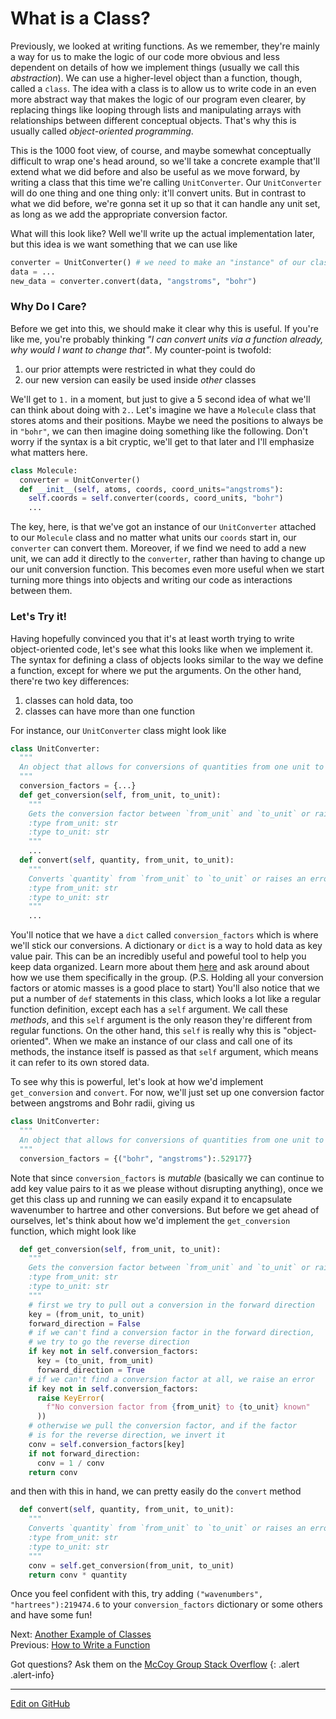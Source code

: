 # What is a Class?

Previously, we looked at writing functions. As we remember, they're mainly a way for us to make the logic of our code more obvious and less dependent on details of how we implement things (usually we call this _abstraction_).
We can use a higher-level object than a function, though, called a `class`.
The idea with a class is to allow us to write code in an even more abstract way that makes the logic of our program even clearer, by replacing things like looping through lists and manipulating arrays with relationships between different conceptual objects.
That's why this is usually called _object-oriented programming_.

This is the 1000 foot view, of course, and maybe somewhat conceptually difficult to wrap one's head around, so we'll take a concrete example that'll extend what we did before and also be useful as we move forward, by writing a class that this time we're calling `UnitConverter`.
Our `UnitConverter` will do one thing and one thing only: it'll convert units.
But in contrast to what we did before, we're gonna set it up so that it can handle any unit set, as long as we add the appropriate conversion factor.

What will this look like? Well we'll write up the actual implementation later, but this idea is we want something that we can use like

```python
converter = UnitConverter() # we need to make an "instance" of our class before we can use it; this is more useful when we have multiple instances that need to be distinct from each other
data = ...
new_data = converter.convert(data, "angstroms", "bohr")
```

### Why Do I Care?

Before we get into this, we should make it clear why this is useful.
If you're like me, you're probably thinking _"I can convert units via a function already, why would I want to change that"_.
My counter-point is twofold:

1. our prior attempts were restricted in what they could do
2. our new version can easily be used inside _other_ classes

We'll get to `1.` in a moment, but just to give a 5 second idea of what we'll can think about doing with `2.`. Let's imagine we have a `Molecule` class that stores atoms and their positions.
Maybe we need the positions to always be in `"bohr"`, we can then imagine doing something like the following. Don't worry if the syntax is a bit cryptic, we'll get to that later and I'll emphasize what matters here.

```python
class Molecule:
  converter = UnitConverter()
  def __init__(self, atoms, coords, coord_units="angstroms"):
    self.coords = self.converter(coords, coord_units, "bohr")
    ...
```

The key, here, is that we've got an instance of our `UnitConverter` attached to our `Molecule` class and no matter what units our `coords` start in, our `converter` can convert them. Moreover, if we find we need to add a new unit, we can add it directly to the `converter`, rather than having to change up our unit conversion function.
This becomes even more useful when we start turning more things into objects and writing our code as interactions between them.

### Let's Try it!

Having hopefully convinced you that it's at least worth trying to write object-oriented code, let's see what this looks like when we implement it.
The syntax for defining a class of objects looks similar to the way we define a function, except for where we put the arguments.
On the other hand, there're two key differences:
1. classes can hold data, too
2. classes can have more than one function

For instance, our `UnitConverter` class might look like

```python
class UnitConverter:
  """
  An object that allows for conversions of quantities from one unit to another
  """
  conversion_factors = {...}
  def get_conversion(self, from_unit, to_unit):
    """
    Gets the conversion factor between `from_unit` and `to_unit` or raises an error if that's not possible
    :type from_unit: str
    :type to_unit: str
    """
    ...
  def convert(self, quantity, from_unit, to_unit):
    """
    Converts `quantity` from `from_unit` to `to_unit` or raises an error if that's not possible
    :type from_unit: str
    :type to_unit: str
    """
    ...
```

You'll notice that we have a `dict` called `conversion_factors` which is where we'll stick our conversions. A dictionary or `dict` is a way to hold data as key value pair. This can be an incredibly useful and poweful tool to help you keep data organized. Learn more about them [here](https://realpython.com/python-dicts/) and ask around about how we use them specifically in the group. (P.S. Holding all your conversion factors or atomic masses is a good place to start)
You'll also notice that we put a number of `def` statements in this class, which looks a lot like a regular function definition, except each has a `self` argument. We call these _methods_, and this `self` argument is the only reason they're different from regular functions.
On the other hand, this `self` is really why this is "object-oriented".
When we make an instance of our class and call one of its methods, the instance itself is passed as that `self` argument, which means it can refer to its own stored data.

To see why this is powerful, let's look at how we'd implement `get_conversion` and `convert`.
For now, we'll just set up one conversion factor between angstroms and Bohr radii, giving us

```python
class UnitConverter:
  """
  An object that allows for conversions of quantities from one unit to another
  """
  conversion_factors = {("bohr", "angstroms"):.529177} 
```

Note that since `conversion_factors` is _mutable_ (basically we can continue to add key value pairs to it as we please without disrupting anything), once we get this class up and running we can easily expand it to encapsulate wavenumber to hartree and other conversions. But before we get ahead of ourselves, let's think about how we'd implement the `get_conversion` function, which might look like

```python
  def get_conversion(self, from_unit, to_unit):
    """
    Gets the conversion factor between `from_unit` and `to_unit` or raises an error if that's not possible
    :type from_unit: str
    :type to_unit: str
    """
    # first we try to pull out a conversion in the forward direction
    key = (from_unit, to_unit)
    forward_direction = False
    # if we can't find a conversion factor in the forward direction,
    # we try to go the reverse direction
    if key not in self.conversion_factors:
      key = (to_unit, from_unit)
      forward_direction = True
    # if we can't find a conversion factor at all, we raise an error
    if key not in self.conversion_factors:
      raise KeyError(
        f"No conversion factor from {from_unit} to {to_unit} known"
      ))
    # otherwise we pull the conversion factor, and if the factor
    # is for the reverse direction, we invert it
    conv = self.conversion_factors[key]
    if not forward_direction:
      conv = 1 / conv
    return conv
```

and then with this in hand, we can pretty easily do the `convert` method

```python
  def convert(self, quantity, from_unit, to_unit):
    """
    Converts `quantity` from `from_unit` to `to_unit` or raises an error if that's not possible
    :type from_unit: str
    :type to_unit: str
    """
    conv = self.get_conversion(from_unit, to_unit)
    return conv * quantity
```

Once you feel confident with this, try adding `("wavenumbers", "hartrees"):219474.6` to your `conversion_factors` dictionary or some others and have some fun!

<span class="text-muted">Next:</span>
 [Another Example of Classes](AnotherClassExample.md)<br/>
<span class="text-muted">Previous:</span>
 [How to Write a Function](HowToWriteAFunction.md)<br/>

Got questions? Ask them on the [McCoy Group Stack Overflow](https://stackoverflow.com/c/mccoygroup/questions/ask)
{: .alert .alert-info}

---
[Edit on GitHub <i class="fab fa-github" aria-hidden="true"></i>](https://github.com/McCoyGroup/References/edit/gh-pages/McCoy%20Group%20Code%20Academy/GettingStarted/FunctionsToClasses.md)
